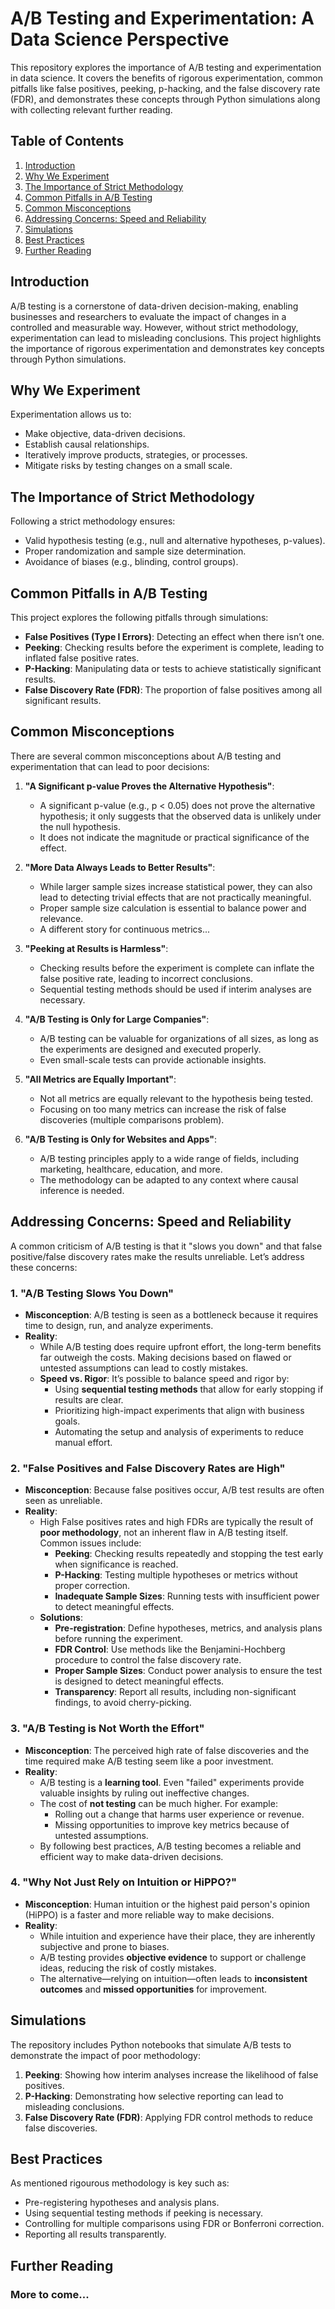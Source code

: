 # A/B Testing and Experimentation: A Data Science Perspective

This repository explores the importance of A/B testing and experimentation in data science. It covers the benefits of rigorous experimentation, common pitfalls like false positives, peeking, p-hacking, and the false discovery rate (FDR), and demonstrates these concepts through Python simulations along with collecting relevant further reading.

## Table of Contents
1. [Introduction](#introduction)
2. [Why We Experiment](#why-we-experiment)
3. [The Importance of Strict Methodology](#the-importance-of-strict-methodology)
4. [Common Pitfalls in A/B Testing](#common-pitfalls-in-ab-testing)
5. [Common Misconceptions](#common-misconceptions)
6. [Addressing Concerns: Speed and Reliability](#addressing-concerns-speed-and-reliability)
7. [Simulations](#simulations)
8. [Best Practices](#best-practices)
9. [Further Reading](#further-reading)

## Introduction
A/B testing is a cornerstone of data-driven decision-making, enabling businesses and researchers to evaluate the impact of changes in a controlled and measurable way. However, without strict methodology, experimentation can lead to misleading conclusions. This project highlights the importance of rigorous experimentation and demonstrates key concepts through Python simulations.

## Why We Experiment
Experimentation allows us to:
- Make objective, data-driven decisions.
- Establish causal relationships.
- Iteratively improve products, strategies, or processes.
- Mitigate risks by testing changes on a small scale.

## The Importance of Strict Methodology
Following a strict methodology ensures:
- Valid hypothesis testing (e.g., null and alternative hypotheses, p-values).
- Proper randomization and sample size determination.
- Avoidance of biases (e.g., blinding, control groups).

## Common Pitfalls in A/B Testing
This project explores the following pitfalls through simulations:
- **False Positives (Type I Errors)**: Detecting an effect when there isn’t one.
- **Peeking**: Checking results before the experiment is complete, leading to inflated false positive rates.
- **P-Hacking**: Manipulating data or tests to achieve statistically significant results.
- **False Discovery Rate (FDR)**: The proportion of false positives among all significant results.

## Common Misconceptions
There are several common misconceptions about A/B testing and experimentation that can lead to poor decisions:
1. **"A Significant p-value Proves the Alternative Hypothesis"**:
   - A significant p-value (e.g., p < 0.05) does not prove the alternative hypothesis; it only suggests that the observed data is unlikely under the null hypothesis.
   - It does not indicate the magnitude or practical significance of the effect.

2. **"More Data Always Leads to Better Results"**:
   - While larger sample sizes increase statistical power, they can also lead to detecting trivial effects that are not practically meaningful.
   - Proper sample size calculation is essential to balance power and relevance.
   - A different story for continuous metrics...

3. **"Peeking at Results is Harmless"**:
   - Checking results before the experiment is complete can inflate the false positive rate, leading to incorrect conclusions.
   - Sequential testing methods should be used if interim analyses are necessary.

4. **"A/B Testing is Only for Large Companies"**:
   - A/B testing can be valuable for organizations of all sizes, as long as the experiments are designed and executed properly.
   - Even small-scale tests can provide actionable insights.

5. **"All Metrics are Equally Important"**:
   - Not all metrics are equally relevant to the hypothesis being tested.
   - Focusing on too many metrics can increase the risk of false discoveries (multiple comparisons problem).

6. **"A/B Testing is Only for Websites and Apps"**:
   - A/B testing principles apply to a wide range of fields, including marketing, healthcare, education, and more.
   - The methodology can be adapted to any context where causal inference is needed.

## Addressing Concerns: Speed and Reliability
A common criticism of A/B testing is that it "slows you down" and that false positive/false discovery rates make the results unreliable. Let’s address these concerns:

### **1. "A/B Testing Slows You Down"**
- **Misconception**: A/B testing is seen as a bottleneck because it requires time to design, run, and analyze experiments.
- **Reality**:
  - While A/B testing does require upfront effort, the long-term benefits far outweigh the costs. Making decisions based on flawed or untested assumptions can lead to costly mistakes.
  - **Speed vs. Rigor**: It’s possible to balance speed and rigor by:
    - Using **sequential testing methods** that allow for early stopping if results are clear.
    - Prioritizing high-impact experiments that align with business goals.
    - Automating the setup and analysis of experiments to reduce manual effort.
      
### **2. "False Positives and False Discovery Rates are High"**
- **Misconception**: Because false positives occur, A/B test results are often seen as unreliable.
- **Reality**:
  - High False positives rates and high FDRs are typically the result of **poor methodology**, not an inherent flaw in A/B testing itself. Common issues include:
    - **Peeking**: Checking results repeatedly and stopping the test early when significance is reached.
    - **P-Hacking**: Testing multiple hypotheses or metrics without proper correction.
    - **Inadequate Sample Sizes**: Running tests with insufficient power to detect meaningful effects.
  - **Solutions**:
    - **Pre-registration**: Define hypotheses, metrics, and analysis plans before running the experiment.
    - **FDR Control**: Use methods like the Benjamini-Hochberg procedure to control the false discovery rate.
    - **Proper Sample Sizes**: Conduct power analysis to ensure the test is designed to detect meaningful effects.
    - **Transparency**: Report all results, including non-significant findings, to avoid cherry-picking.

### **3. "A/B Testing is Not Worth the Effort"**
- **Misconception**: The perceived high rate of false discoveries and the time required make A/B testing seem like a poor investment.
- **Reality**:
  - A/B testing is a **learning tool**. Even "failed" experiments provide valuable insights by ruling out ineffective changes.
  - The cost of **not testing** can be much higher. For example:
    - Rolling out a change that harms user experience or revenue.
    - Missing opportunities to improve key metrics because of untested assumptions.
  - By following best practices, A/B testing becomes a reliable and efficient way to make data-driven decisions.

### **4. "Why Not Just Rely on Intuition or HiPPO?"**
- **Misconception**: Human intuition or the highest paid person's opinion (HiPPO) is a faster and more reliable way to make decisions.
- **Reality**:
  - While intuition and experience have their place, they are inherently subjective and prone to biases.
  - A/B testing provides **objective evidence** to support or challenge ideas, reducing the risk of costly mistakes.
  - The alternative—relying on intuition—often leads to **inconsistent outcomes** and **missed opportunities** for improvement.
    
## Simulations
The repository includes Python notebooks that simulate A/B tests to demonstrate the impact of poor methodology:
1. **Peeking**: Showing how interim analyses increase the likelihood of false positives.
2. **P-Hacking**: Demonstrating how selective reporting can lead to misleading conclusions.
3. **False Discovery Rate (FDR)**: Applying FDR control methods to reduce false discoveries.

## Best Practices
As mentioned rigourous methodology is key such as:
- Pre-registering hypotheses and analysis plans.
- Using sequential testing methods if peeking is necessary.
- Controlling for multiple comparisons using FDR or Bonferroni correction.
- Reporting all results transparently.

## Further Reading

### More to come...

